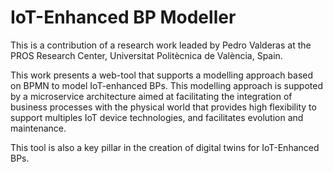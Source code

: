 # IoT-Enhanced BP Modeller

This is a contribution of a research work leaded by Pedro Valderas at the PROS Research Center, Universitat Politècnica de València, Spain.

This work presents a web-tool that supports a modelling approach based on BPMN to model IoT-enhanced BPs. This modelling approach is suppoted by a microservice architecture aimed at facilitating the integration of business processes with the physical world that provides high flexibility to support multiples IoT device technologies, and facilitates evolution and maintenance.

This tool is also a key pillar in the creation of digital twins for IoT-Enhanced BPs.

